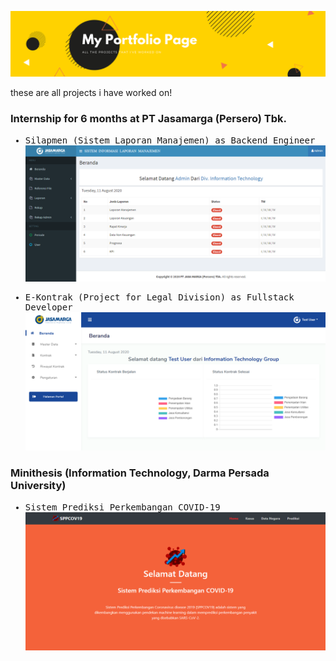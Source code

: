 <!-- ![Profile Name Banner](https://github.com/riyanbagusb/my-portfolio/raw/master/images/banner/banner.png) -->
![Profile Name Banner](https://github.com/riyanbagusb/my-portfolio/raw/master/images/banner/banner.png)

these are all projects i have worked on!

<!-- ### Practical Work. -->

### Internship for 6 months at PT Jasamarga (Persero) Tbk.

<samp>

- Silapmen (Sistem Laporan Manajemen) as Backend Engineer
![Silapmen](https://github.com/riyanbagusb/my-portfolio/raw/master/images/projects/silapmen.png)

- E-Kontrak (Project for Legal Division) as Fullstack Developer
![E-Kontrak](https://github.com/riyanbagusb/my-portfolio/raw/master/images/projects/ekontrak.png)


</samp>

### Minithesis (Information Technology, Darma Persada University)

<samp>

- Sistem Prediksi Perkembangan COVID-19
![SPPCOV19](https://github.com/riyanbagusb/my-portfolio/raw/master/images/projects/sppcov19.png)

</samp>
